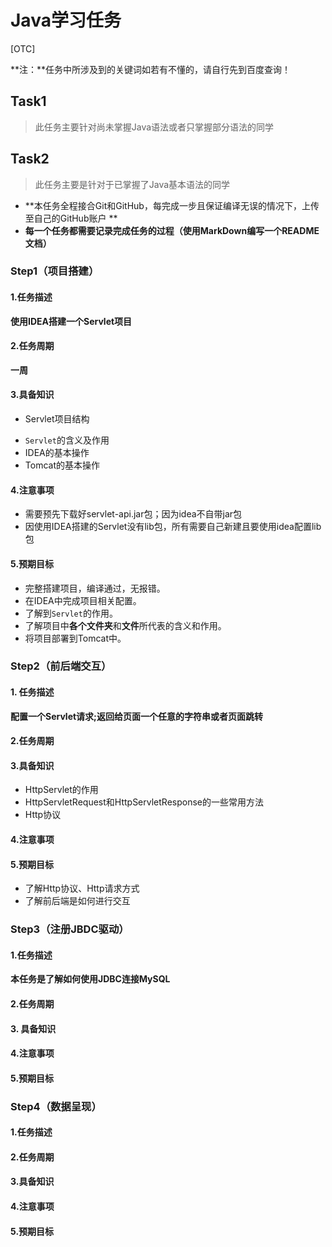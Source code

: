 # Java学习任务

[OTC]

**注：**任务中所涉及到的关键词如若有不懂的，请自行先到百度查询！ 

## Task1

> 此任务主要针对尚未掌握Java语法或者只掌握部分语法的同学





## Task2

> 此任务主要是针对于已掌握了Java基本语法的同学

*  **本任务全程接合Git和GitHub，每完成一步且保证编译无误的情况下，上传至自己的GitHub账户 ** 
* **每一个任务都需要记录完成任务的过程（使用MarkDown编写一个README文档）** 

### Step1（项目搭建）

#### 1.任务描述

**使用IDEA搭建一个Servlet项目**

#### 2.任务周期

**一周**

#### 3.具备知识

* Servlet项目结构

- `Servlet`的含义及作用
- IDEA的基本操作
- Tomcat的基本操作

#### 4.注意事项

- 需要预先下载好servlet-api.jar包；因为idea不自带jar包
- 因使用IDEA搭建的Servlet没有lib包，所有需要自己新建且要使用idea配置lib包

#### 5.预期目标

* 完整搭建项目，编译通过，无报错。
* 在IDEA中完成项目相关配置。
* 了解到`Servlet`的作用。
* 了解项目中**各个文件夹**和**文件**所代表的含义和作用。
* 将项目部署到Tomcat中。

### Step2（前后端交互）

#### 1. 任务描述

**配置一个Servlet请求;返回给页面一个任意的字符串或者页面跳转**

#### 2.任务周期

#### 3.具备知识

* HttpServlet的作用
* HttpServletRequest和HttpServletResponse的一些常用方法
* Http协议

#### 4.注意事项



#### 5.预期目标

* 了解Http协议、Http请求方式
* 了解前后端是如何进行交互

### Step3（注册JBDC驱动）

#### 1.任务描述

**本任务是了解如何使用JDBC连接MySQL**

#### 2.任务周期



#### 3. 具备知识

#### 4.注意事项

#### 5.预期目标

### Step4（数据呈现）

#### 1.任务描述

#### 2.任务周期

#### 3.具备知识

#### 4.注意事项

#### 5.预期目标



















